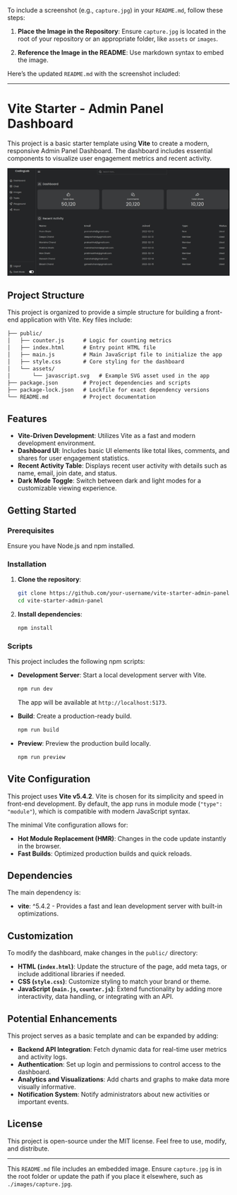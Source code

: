 To include a screenshot (e.g., `capture.jpg`) in your `README.md`, follow these steps:

1. **Place the Image in the Repository**: Ensure `capture.jpg` is located in the root of your repository or an appropriate folder, like `assets` or `images`.

2. **Reference the Image in the README**: Use markdown syntax to embed the image.

Here’s the updated `README.md` with the screenshot included:

---

# Vite Starter - Admin Panel Dashboard

This project is a basic starter template using **Vite** to create a modern, responsive Admin Panel Dashboard. The dashboard includes essential components to visualize user engagement metrics and recent activity.

![Admin Panel Dashboard](./capture.jpg)

## Project Structure

This project is organized to provide a simple structure for building a front-end application with Vite. Key files include:

```
├── public/
│   ├── counter.js      # Logic for counting metrics
│   ├── index.html      # Entry point HTML file
│   ├── main.js         # Main JavaScript file to initialize the app
│   ├── style.css       # Core styling for the dashboard
│   └── assets/
│       └── javascript.svg   # Example SVG asset used in the app
├── package.json        # Project dependencies and scripts
├── package-lock.json   # Lockfile for exact dependency versions
└── README.md           # Project documentation
```

## Features

- **Vite-Driven Development**: Utilizes Vite as a fast and modern development environment.
- **Dashboard UI**: Includes basic UI elements like total likes, comments, and shares for user engagement statistics.
- **Recent Activity Table**: Displays recent user activity with details such as name, email, join date, and status.
- **Dark Mode Toggle**: Switch between dark and light modes for a customizable viewing experience.

## Getting Started

### Prerequisites

Ensure you have Node.js and npm installed.

### Installation

1. **Clone the repository**:

   ```bash
   git clone https://github.com/your-username/vite-starter-admin-panel.git
   cd vite-starter-admin-panel
   ```

2. **Install dependencies**:

   ```bash
   npm install
   ```

### Scripts

This project includes the following npm scripts:

- **Development Server**: Start a local development server with Vite.

  ```bash
  npm run dev
  ```

  The app will be available at `http://localhost:5173`.

- **Build**: Create a production-ready build.

  ```bash
  npm run build
  ```

- **Preview**: Preview the production build locally.

  ```bash
  npm run preview
  ```

## Vite Configuration

This project uses **Vite v5.4.2**. Vite is chosen for its simplicity and speed in front-end development. By default, the app runs in module mode (`"type": "module"`), which is compatible with modern JavaScript syntax.

The minimal Vite configuration allows for:

- **Hot Module Replacement (HMR)**: Changes in the code update instantly in the browser.
- **Fast Builds**: Optimized production builds and quick reloads.

## Dependencies

The main dependency is:

- **vite**: ^5.4.2 - Provides a fast and lean development server with built-in optimizations.

## Customization

To modify the dashboard, make changes in the `public/` directory:

- **HTML (`index.html`)**: Update the structure of the page, add meta tags, or include additional libraries if needed.
- **CSS (`style.css`)**: Customize styling to match your brand or theme.
- **JavaScript (`main.js`, `counter.js`)**: Extend functionality by adding more interactivity, data handling, or integrating with an API.

## Potential Enhancements

This project serves as a basic template and can be expanded by adding:

- **Backend API Integration**: Fetch dynamic data for real-time user metrics and activity logs.
- **Authentication**: Set up login and permissions to control access to the dashboard.
- **Analytics and Visualizations**: Add charts and graphs to make data more visually informative.
- **Notification System**: Notify administrators about new activities or important events.

## License

This project is open-source under the MIT license. Feel free to use, modify, and distribute.

---

This `README.md` file includes an embedded image. Ensure `capture.jpg` is in the root folder or update the path if you place it elsewhere, such as `./images/capture.jpg`.
